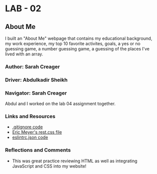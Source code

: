 # LAB - 02 

## About Me

I built an "About Me" webpage that contains my educational background, my work experience, my top 10 favorite activites, goals, a yes or no guessing game, a number guessing game, a guessing of the places I've lived with an array. 

### Author: Sarah Creager

### Driver: Abdulkadir Sheikh
### Navigator: Sarah Creager
Abdul and I worked on the lab 04 assignment together. 

### Links and Resources
* [.gitignore code](https://www.gitignore.io/api/node,linux,macos,windows,visualstudiocode)
* [Eric Meyer's rest.css file](https://meyerweb.com/eric/tools/css/reset/)
* [eslintrc.json code](https://github.com/codefellows/seattle-code-201d77/blob/main/configs/eslintrc.json)

### Reflections and Comments
* This was great practice reviewing HTML as well as integrating JavaScript and CSS into my website!